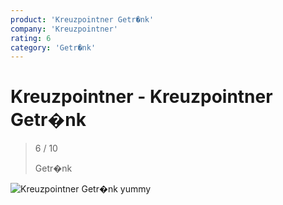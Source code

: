 ```yaml
---
product: 'Kreuzpointner Getr�nk'
company: 'Kreuzpointner'
rating: 6
category: 'Getr�nk'
---
```


# Kreuzpointner - Kreuzpointner Getr�nk
>
> 6 / 10
>
> Getr�nk

![Kreuzpointner Getr�nk](./assets/kreuzpointner-kreuzpointner-getr�nk-9e4f9548-27a2-4950-a402-92b3a5b439ed.jpg)
yummy
